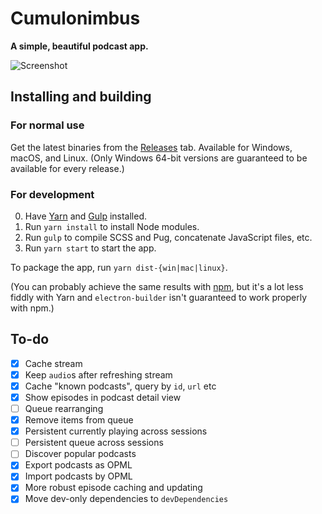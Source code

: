 # Cumulonimbus

**A simple, beautiful podcast app.**

![Screenshot](http://i.imgur.com/eZ5Q25g.png)

## Installing and building

### For normal use

Get the latest binaries from the [Releases](https://github.com/z-------------/cumulonimbus/releases) tab. Available for Windows, macOS, and Linux. (Only Windows 64-bit versions are guaranteed to be available for every release.)

### For development

0. Have [Yarn](https://yarnpkg.com/en/docs/install) and [Gulp](https://gulpjs.com) installed.
1. Run `yarn install` to install Node modules.
2. Run `gulp` to compile SCSS and Pug, concatenate JavaScript files, etc.
3. Run `yarn start` to start the app.

To package the app, run `yarn dist-{win|mac|linux}`.

(You can probably achieve the same results with [npm](https://www.npmjs.com/get-npm), but it's a lot less fiddly with Yarn and `electron-builder` isn't guaranteed to work properly with npm.)

## To-do

- [x] Cache stream
- [x] Keep `audio`s after refreshing stream
- [x] Cache "known podcasts", query by `id`, `url` etc
- [x] Show episodes in podcast detail view
- [ ] Queue rearranging
- [x] Remove items from queue
- [x] Persistent currently playing across sessions
- [ ] Persistent queue across sessions
- [ ] Discover popular podcasts
- [x] Export podcasts as OPML
- [x] Import podcasts by OPML
- [x] More robust episode caching and updating
- [x] Move dev-only dependencies to `devDependencies`
